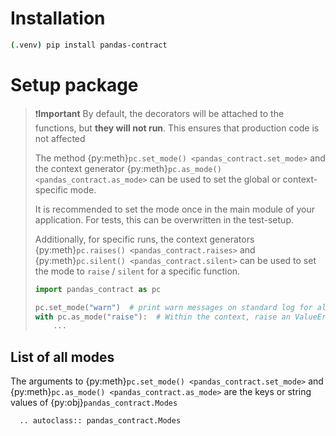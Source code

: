  # Installation
```bash
(.venv) pip install pandas-contract
```

# Setup package

> ❗**Important** By default, the decorators will be attached to the functions, but
> **they will not run**. This ensures that production code is not affected
> 
> The method {py:meth}`pc.set_mode() <pandas_contract.set_mode>` and the context generator 
> {py:meth}`pc.as_mode() <pandas_contract.as_mode>` can be used to set the global or context-specific mode.
> 
> It is recommended to set the mode once in the main module of your application.
> For tests, this can be overwritten in the test-setup.
> 
> Additionally, for specific runs, the context generators 
> {py:meth}`pc.raises() <pandas_contract.raises>` and 
> {py:meth}`pc.silent() <pandas_contract.silent>` can be used to set the mode to
> `raise` / `silent` for a specific function.
>
> ```python
> import pandas_contract as pc
> 
> pc.set_mode("warn")  # print warn messages on standard log for all violations.
> with pc.as_mode("raise"):  # Within the context, raise an ValueError on violation.
>     ...
> ```


## List of all modes
The arguments to {py:meth}`pc.set_mode() <pandas_contract.set_mode>` and 
{py:meth}`pc.as_mode() <pandas_contract.as_mode>` are the keys or string values of 
{py:obj}`pandas_contract.Modes`
```{eval-rst}
  .. autoclass:: pandas_contract.Modes
```
